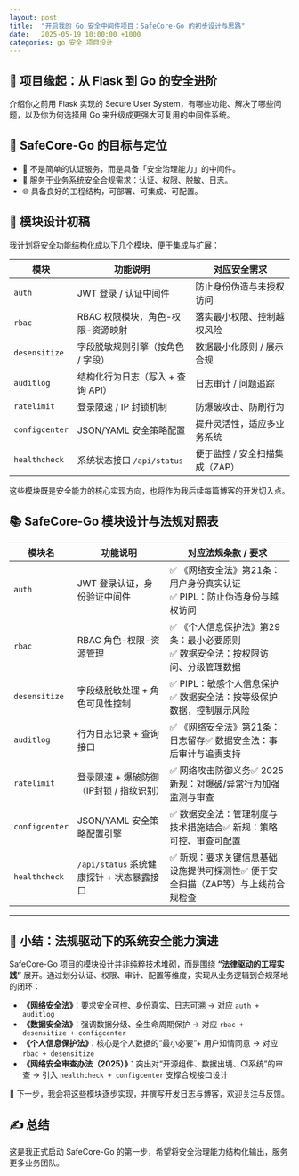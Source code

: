 ```yaml
---
layout: post
title:  "开启我的 Go 安全中间件项目：SafeCore-Go 的初步设计与思路"
date:   2025-05-19 10:00:00 +1000
categories: go 安全 项目设计
---
```


## 🧭 项目缘起：从 Flask 到 Go 的安全进阶

介绍你之前用 Flask 实现的 Secure User System，有哪些功能、解决了哪些问题，以及你为何选择用 Go 来升级成更强大可复用的中间件系统。

## 🧱 SafeCore-Go 的目标与定位

- 📌 不是简单的认证服务，而是具备「安全治理能力」的中间件。
- 🎯 服务于业务系统安全合规需求：认证、权限、脱敏、日志。
- 🌐 具备良好的工程结构，可部署、可集成、可配置。

## 🧩 模块设计初稿

我计划将安全功能结构化成以下几个模块，便于集成与扩展：

| 模块 | 功能说明 | 对应安全需求 |
|------|----------|----------------|
| `auth` | JWT 登录 / 认证中间件 | 防止身份伪造与未授权访问 |
| `rbac` | RBAC 权限模块，角色-权限-资源映射 | 落实最小权限、控制越权风险 |
| `desensitize` | 字段脱敏规则引擎（按角色 / 字段） | 数据最小化原则 / 展示合规 |
| `auditlog` | 结构化行为日志（写入 + 查询 API） | 日志审计 / 问题追踪 |
| `ratelimit` | 登录限速 / IP 封锁机制 | 防爆破攻击、防刷行为 |
| `configcenter` | JSON/YAML 安全策略配置 | 提升灵活性，适应多业务系统 |
| `healthcheck` | 系统状态接口 `/api/status` | 便于监控 / 安全扫描集成（ZAP） |

这些模块既是安全能力的核心实现方向，也将作为我后续每篇博客的开发切入点。


## 📚 SafeCore-Go 模块设计与法规对照表

| 模块名          | 功能说明                                     | 对应法规条款 / 要求                                                                 |
|-----------------|----------------------------------------------|------------------------------------------------------------------------------------|
| `auth`          | JWT 登录认证，身份验证中间件                  | ✅ 《网络安全法》第21条：用户身份真实认证<br>✅ PIPL：防止伪造身份与越权访问             |
| `rbac`          | RBAC 角色-权限-资源管理                       | ✅ 《个人信息保护法》第29条：最小必要原则<br>✅ 数据安全法：按权限访问、分级管理数据       |
| `desensitize`   | 字段级脱敏处理 + 角色可见性控制               | ✅ PIPL：敏感个人信息保护✅ 数据安全法：按等级保护数据，控制展示风险                   |
| `auditlog`      | 行为日志记录 + 查询接口                       | ✅ 《网络安全法》第21条：日志留存✅ 数据安全法：事后审计与追责支持                      |
| `ratelimit`     | 登录限速 + 爆破防御（IP封锁 / 指纹识别）      | ✅ 网络攻击防御义务✅ 2025新规：对爆破/异常行为加强监测与审查                          |
| `configcenter`  | JSON/YAML 安全策略配置引擎                    | ✅ 数据安全法：管理制度与技术措施结合✅ 新规：策略可控、审查可配置                     |
| `healthcheck`   | `/api/status` 系统健康探针 + 状态暴露接口     | ✅ 新规：要求关键信息基础设施提供可探测性✅ 便于安全扫描（ZAP等）与上线前合规检查        |

---

## 🧠 小结：法规驱动下的系统安全能力演进

SafeCore-Go 项目的模块设计并非纯粹技术堆砌，而是围绕 **“法律驱动的工程实践”** 展开。通过划分认证、权限、审计、配置等维度，实现从业务逻辑到合规落地的闭环：

- **《网络安全法》**：要求安全可控、身份真实、日志可溯 → 对应 `auth + auditlog`  
- **《数据安全法》**：强调数据分级、全生命周期保护 → 对应 `rbac + desensitize + configcenter`  
- **《个人信息保护法》**：核心是个人数据的“最小必要”+ 用户知情同意 → 对应 `rbac + desensitize`  
- **《网络安全审查办法（2025）》**：突出对“开源组件、数据出境、CI系统”的审查 → 引入 `healthcheck + configcenter` 支撑合规接口设计

📌 下一步，我会将这些模块逐步实现，并撰写开发日志与博客，欢迎关注与反馈。


## ✍️ 总结

这是我正式启动 SafeCore-Go 的第一步，希望将安全治理能力结构化输出，服务更多业务团队。
